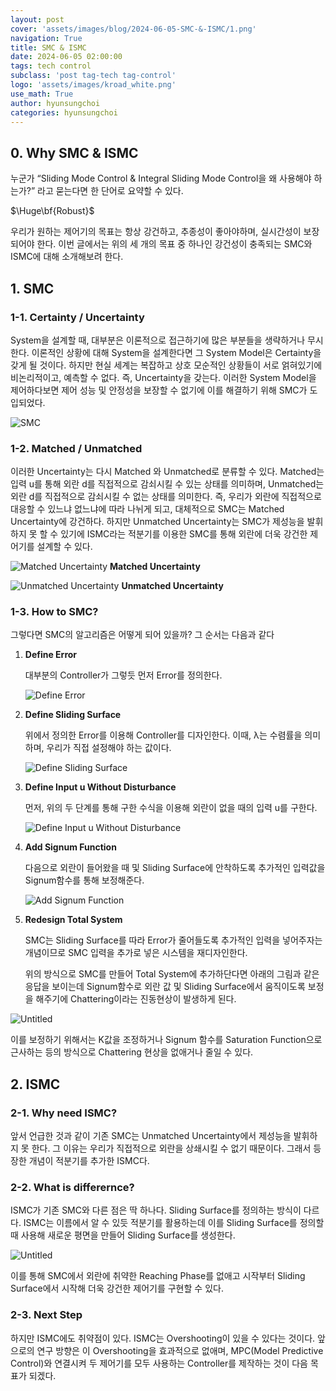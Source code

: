 ```yaml
---
layout: post
cover: 'assets/images/blog/2024-06-05-SMC-&-ISMC/1.png'
navigation: True
title: SMC & ISMC
date: 2024-06-05 02:00:00
tags: tech control
subclass: 'post tag-tech tag-control'
logo: 'assets/images/kroad_white.png'
use_math: True
author: hyunsungchoi
categories: hyunsungchoi
---
```


## 0. Why SMC & ISMC

   누군가 “Sliding Mode Control & Integral Sliding Mode Control을 왜 사용해야 하는가?” 라고 묻는다면 한 단어로 요약할 수 있다. 

$\Huge\bf{Robust}$

   우리가 원하는 제어기의 목표는 항상 강건하고, 추종성이 좋아야하며, 실시간성이 보장되어야 한다. 이번 글에서는 위의 세 개의 목표 중 하나인 강건성이 충족되는 SMC와 ISMC에 대해 소개해보려 한다.

## 1. SMC

### 1-1. Certainty / Uncertainty

   System을 설계할 때, 대부분은 이론적으로 접근하기에 많은 부분들을 생략하거나 무시한다. 이론적인 상황에 대해 System을 설계한다면 그 System Model은 Certainty을 갖게 될 것이다. 하지만 현실 세계는 복잡하고 상호 모순적인 상황들이 서로 얽혀있기에 비논리적이고, 예측할 수 없다. 즉, Uncertainty을 갖는다. 이러한 System Model을 제어하다보면 제어 성능 및 안정성을 보장할 수 없기에 이를 해결하기 위해 SMC가 도입되었다.

![SMC](https://KOREATECH-KROAD.github.io/assets/images/blog/2024-06-05-SMC-&-ISMC/1.png)

### 1-2. Matched / Unmatched

   이러한 Uncertainty는 다시 Matched 와 Unmatched로 분류할 수 있다. Matched는 입력 u를 통해 외란 d를 직접적으로 감쇠시킬 수 있는 상태를 의미하며, Unmatched는 외란 d를 직접적으로 감쇠시킬 수 없는 상태를 의미한다. 즉, 우리가 외란에 직접적으로 대응할 수 있느냐 없느냐에 따라 나뉘게 되고, 대체적으로 SMC는 Matched Uncertainty에 강건하다. 하지만 Unmatched Uncertainty는 SMC가 제성능을 발휘하지 못 할 수 있기에 ISMC라는 적분기를 이용한 SMC를 통해 외란에 더욱 강건한 제어기를 설계할 수 있다.

![Matched Uncertainty](https://KOREATECH-KROAD.github.io/assets/images/blog/2024-06-05-SMC-&-ISMC/2_matched_uncertainty.png)
**Matched Uncertainty**

![Unmatched Uncertainty](https://KOREATECH-KROAD.github.io/assets/images/blog/2024-06-05-SMC-&-ISMC/3_unmatched_uncertainty.png)
**Unmatched Uncertainty**

### 1-3. How to SMC?

   그렇다면 SMC의 알고리즘은 어떻게 되어 있을까? 그 순서는 다음과 같다

1. **Define Error**
    
    대부분의 Controller가 그렇듯 먼저 Error를 정의한다.
    
    ![Define Error](https://KOREATECH-KROAD.github.io/assets/images/blog/2024-06-05-SMC-&-ISMC/4_define_error.png)
    
2. **Define Sliding Surface**
    
    위에서 정의한 Error를 이용해 Controller를 디자인한다. 이때, λ는 수렴률을 의미하며, 우리가 직접 설정해야 하는 값이다.
    
    ![Define Sliding Surface](https://KOREATECH-KROAD.github.io/assets/images/blog/2024-06-05-SMC-&-ISMC/5_define_sliding_surface.png)
    
3. **Define Input u Without Disturbance**
    
    먼저, 위의 두 단계를 통해 구한 수식을 이용해 외란이 없을 때의 입력 u를 구한다.
    
    ![Define Input u Without Disturbance](https://KOREATECH-KROAD.github.io/assets/images/blog/2024-06-05-SMC-&-ISMC/6_define_input_u_without_disturbance.png)
    
4. **Add Signum Function**
    
    다음으로 외란이 들어왔을 때 및 Sliding Surface에 안착하도록 추가적인 입력값을 Signum함수를 통해 보정해준다.
    
    ![Add Signum Function](https://KOREATECH-KROAD.github.io/assets/images/blog/2024-06-05-SMC-&-ISMC/7_add_signum_function.png)
    
5. **Redesign Total System**
    
    SMC는 Sliding Surface를 따라 Error가 줄어들도록 추가적인 입력을 넣어주자는 개념이므로 SMC 입력을 추가로 넣은 시스템을 재디자인한다.
    

   위의 방식으로 SMC를 만들어 Total System에 추가하단다면 아래의 그림과 같은 응답을 보이는데 Signum함수로 외란 값 및 Sliding Surface에서 움직이도록 보정을 해주기에 Chattering이라는 진동현상이 발생하게 된다.

![Untitled](https://KOREATECH-KROAD.github.io/assets/images/blog/2024-06-05-SMC-&-ISMC/8.png)

   이를 보정하기 위해서는 K값을 조정하거나 Signum 함수를 Saturation Function으로 근사하는 등의 방식으로 Chattering 현상을 없애거나 줄일 수 있다.

## 2. ISMC

### 2-1. Why need ISMC?

   앞서 언급한 것과 같이 기존 SMC는 Unmatched Uncertainty에서 제성능을 발휘하지 못 한다. 그 이유는 우리가 직접적으로 외란을 상쇄시킬 수 없기 때문이다. 그래서 등장한 개념이 적분기를 추가한 ISMC다.

### 2-2. What is differernce?

   ISMC가 기존 SMC와 다른 점은 딱 하나다. Sliding Surface를 정의하는 방식이 다르다. ISMC는 이름에서 알 수 있듯 적분기를 활용하는데 이를 Sliding Surface를 정의할 때 사용해 새로운 평면을 만들어 Sliding Surface를 생성한다.

![Untitled](https://KOREATECH-KROAD.github.io/assets/images/blog/2024-06-05-SMC-&-ISMC/9.png)

   이를 통해 SMC에서 외란에 취약한 Reaching Phase를 없애고 시작부터 Sliding Surface에서 시작해 더욱 강건한 제어기를 구현할 수 있다.

### 2-3. Next Step

   하지만 ISMC에도 취약점이 있다. ISMC는 Overshooting이 있을 수 있다는 것이다. 앞으로의 연구 방향은 이 Overshooting을 효과적으로 없애며, MPC(Model Predictive Control)와 연결시켜 두 제어기를 모두 사용하는 Controller를 제작하는 것이 다음 목표가 되겠다.